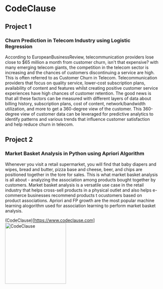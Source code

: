 # CodeClause

## Project 1
### Churn Prediction in Telecom Industry using Logistic Regression
According to EuropeanBusinessReview, telecommunication providers lose close to $65 million a month from customer churn, isn't that expensive? with many emerging telecom giants, the competition in the telecom sector is increasing and the chances of customers discontinuing a service are high. This is often referred to as Customer Churn in Telecom. Telecommunication providers that focus on quality service, lower-cost subscription plans, availability of content and features whilst creating positive customer service experiences have high chances of customer retention. The good news is that all these factors can be measured with different layers of data about billing history, subscription plans, cost of content, network/bandwidth utilization, and more to get a 360-degree view of the customer. This 360-degree view of customer data can be leveraged for predictive analytics to identify patterns and various trends that influence customer satisfaction and help reduce churn in telecom.

## Project 2
### Market Basket Analysis in Python using Apriori Algorithm
Whenever you visit a retail supermarket, you will find that baby diapers and wipes, bread and butter, pizza base and cheese, beer, and chips are positioned together in the tore for sales. This is what market basket analysis is all about - analyzing the association among products bought together by customers. Market basket analysis is a versatile use case in the retail industry that helps cross-sell products in a physical outlet and also helps e-commerce businesses recommend products t ocustomers based on product associations. Apriori and FP growth are the most popular machine learning alogorithm used for association learning to perform market basket analysis.



(CodeClause)[https://www.codeclause.com]
<br>
<img src="(Main_Logo.png" alt="CodeClause" width="200"/>

